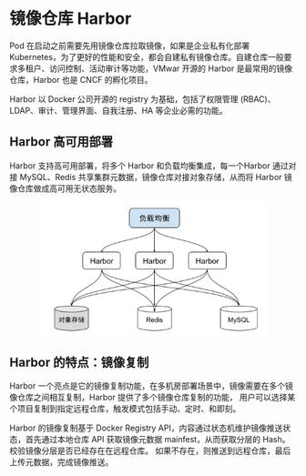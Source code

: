 # 镜像仓库 Harbor

Pod 在启动之前需要先用镜像仓库拉取镜像，如果是企业私有化部署 Kubernetes，为了更好的性能和安全，都会自建私有镜像仓库。自建仓库一般要求多租户、访问控制、活动审计等功能，VMwar 开源的 Harbor 是最常用的镜像仓库，Harbor 也是 CNCF 的孵化项目。

Harbor 以 Docker 公司开源的 registry 为基础，包括了权限管理 (RBAC)、LDAP、审计、管理界面、自我注册、HA 等企业必需的功能。

## Harbor 高可用部署

Harbor 支持高可用部署，将多个 Harbor 和负载均衡集成，每一个Harbor 通过对接 MySQL、Redis 共享集群元数据，镜像仓库对接对象存储，从而将 Harbor 镜像仓库做成高可用无状态服务。


<div  align="center">
	<img src="../assets/Harbor.png" width = "400"  align=center />
</div>


## Harbor 的特点：镜像复制

Harbor 一个亮点是它的镜像复制功能，在多机房部署场景中，镜像需要在多个镜像仓库之间相互复制，Harbor 提供了多个镜像仓库复制的功能， 用户可以选择某个项目复制到指定远程仓库，触发模式包括手动、定时、和即刻。

Harbor 的镜像复制基于 Docker Registry API，内容通过状态机维护镜像推送状态，首先通过本地仓库 API 获取镜像元数据 mainfest，从而获取分层的 Hash。校验镜像分层是否已经存在在远程仓库。 如果不存在，则推送到远程仓库，最后上传元数据，完成镜像推送。